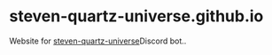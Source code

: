 # steven-quartz-universe.github.io
Website for [steven-quartz-universe](https://github.com/jtrent238/steven-quartz-universe)Discord bot..
